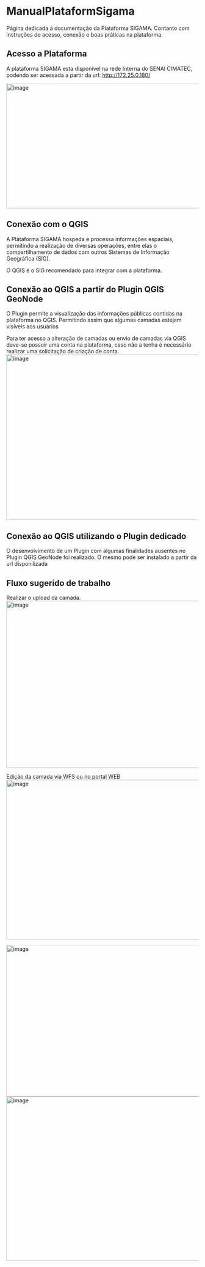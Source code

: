 # ManualPlataformSigama
Página dedicada à documentação da Plataforma SIGAMA. Contanto com instruções de acesso, conexão e boas práticas na plataforma. 


## Acesso a Plataforma

A plataforma SIGAMA esta disponível na rede Interna do SENAI CIMATEC, podendo ser acessada a partir da url: http://172.25.0.180/

<img width="1130" height="327" alt="image" src="https://github.com/user-attachments/assets/e3a1a02a-5330-4e00-b025-58319cf0c84e" />


## Conexão com o QGIS

A Plataforma SIGAMA hospeda e processa informações espaciais, permitindo a realização de diversas operações,
entre elas o compartilhamento de dados com outros Sistemas de Informação Geográfica (SIG).

O QGIS é o SIG recomendado para integrar com a plataforma.


## Conexão ao QGIS a partir do Plugin QGIS GeoNode

O Plugin permite a visualização das informações públicas contidas na plataforma no QGIS. 
Permitindo assim que algumas camadas estejam visíveis aos usuários

Para ter acesso a alteração de camadas ou envio de camadas via QGIS deve-se possuir uma conta na plataforma, caso não a tenha é necessário realizar uma solicitação de criação de conta.
<img width="1388" height="434" alt="image" src="https://github.com/user-attachments/assets/ae709d59-551a-4fb9-a800-0a16d78cb616" />


## Conexão ao QGIS utilizando o Plugin dedicado 

O desenvolvimento de um Plugin com algumas finalidades ausentes no Plugin QGIS GeoNode foi realizado.
O mesmo pode ser instalado a partir da url disponilizada

## Fluxo sugerido de trabalho

Realizar o upload da camada.
<img width="1195" height="438" alt="image" src="https://github.com/user-attachments/assets/06dd0e7d-d110-4934-b5f8-3122d337136d" />

Edição da camada via WFS ou no portal WEB
<img width="1189" height="419" alt="image" src="https://github.com/user-attachments/assets/f21c7a58-5195-4936-9d0a-3c07424ebdb3" />

<img width="1325" height="397" alt="image" src="https://github.com/user-attachments/assets/e17f3fdf-a712-49ea-b7be-e4059f60ba5c" />

<img width="1342" height="431" alt="image" src="https://github.com/user-attachments/assets/c0021861-a0ec-48a7-b126-eb876d12c11e" />


